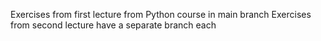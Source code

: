 Exercises from first lecture from Python course in main branch
Exercises from second lecture have a separate branch each
